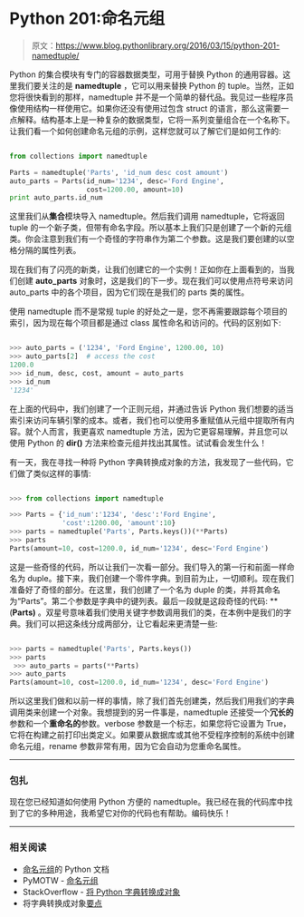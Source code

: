 # Python 201:命名元组

> 原文：<https://www.blog.pythonlibrary.org/2016/03/15/python-201-namedtuple/>

Python 的集合模块有专门的容器数据类型，可用于替换 Python 的通用容器。这里我们要关注的是 **namedtuple** ，它可以用来替换 Python 的 tuple。当然，正如您将很快看到的那样，namedtuple 并不是一个简单的替代品。我见过一些程序员像使用结构一样使用它。如果你还没有使用过包含 struct 的语言，那么这需要一点解释。结构基本上是一种复杂的数据类型，它将一系列变量组合在一个名称下。让我们看一个如何创建命名元组的示例，这样您就可以了解它们是如何工作的:

```py

from collections import namedtuple

Parts = namedtuple('Parts', 'id_num desc cost amount')
auto_parts = Parts(id_num='1234', desc='Ford Engine',
                   cost=1200.00, amount=10)
print auto_parts.id_num

```

这里我们从**集合**模块导入 namedtuple。然后我们调用 namedtuple，它将返回 tuple 的一个新子类，但带有命名字段。所以基本上我们只是创建了一个新的元组类。你会注意到我们有一个奇怪的字符串作为第二个参数。这是我们要创建的以空格分隔的属性列表。

现在我们有了闪亮的新类，让我们创建它的一个实例！正如你在上面看到的，当我们创建 **auto_parts** 对象时，这是我们的下一步。现在我们可以使用点符号来访问 auto_parts 中的各个项目，因为它们现在是我们的 parts 类的属性。

使用 namedtuple 而不是常规 tuple 的好处之一是，您不再需要跟踪每个项目的索引，因为现在每个项目都是通过 class 属性命名和访问的。代码的区别如下:

```py

>>> auto_parts = ('1234', 'Ford Engine', 1200.00, 10)
>>> auto_parts[2]  # access the cost
1200.0
>>> id_num, desc, cost, amount = auto_parts
>>> id_num
'1234'

```

在上面的代码中，我们创建了一个正则元组，并通过告诉 Python 我们想要的适当索引来访问车辆引擎的成本。或者，我们也可以使用多重赋值从元组中提取所有内容。就个人而言，我更喜欢 namedtuple 方法，因为它更容易理解，并且您可以使用 Python 的 **dir()** 方法来检查元组并找出其属性。试试看会发生什么！

有一天，我在寻找一种将 Python 字典转换成对象的方法，我发现了一些代码，它们做了类似这样的事情:

```py

>>> from collections import namedtuple

>>> Parts = {'id_num':'1234', 'desc':'Ford Engine',
             'cost':1200.00, 'amount':10}
>>> parts = namedtuple('Parts', Parts.keys())(**Parts)
>>> parts
Parts(amount=10, cost=1200.0, id_num='1234', desc='Ford Engine')

```

这是一些奇怪的代码，所以让我们一次看一部分。我们导入的第一行和前面一样命名为 duple。接下来，我们创建一个零件字典。到目前为止，一切顺利。现在我们准备好了奇怪的部分。在这里，我们创建了一个名为 duple 的类，并将其命名为“Parts”。第二个参数是字典中的键列表。最后一段就是这段奇怪的代码: **(**Parts)** 。双星号意味着我们使用关键字参数调用我们的类，在本例中是我们的字典。我们可以把这条线分成两部分，让它看起来更清楚一些:

```py

>>> parts = namedtuple('Parts', Parts.keys())
>>> parts
 >>> auto_parts = parts(**Parts)
>>> auto_parts
Parts(amount=10, cost=1200.0, id_num='1234', desc='Ford Engine') 
```

所以这里我们做和以前一样的事情，除了我们首先创建类，然后我们用我们的字典调用类来创建一个对象。我想提到的另一件事是，namedtuple 还接受一个**冗长的**参数和一个**重命名的**参数。verbose 参数是一个标志，如果您将它设置为 True，它将在构建之前打印出类定义。如果要从数据库或其他不受程序控制的系统中创建命名元组，rename 参数非常有用，因为它会自动为您重命名属性。

* * *

### 包扎

现在您已经知道如何使用 Python 方便的 namedtuple。我已经在我的代码库中找到了它的多种用途，我希望它对你的代码也有帮助。编码快乐！

* * *

### 相关阅读

*   [命名元组](https://docs.python.org/3/library/collections.html#collections.namedtuple)的 Python 文档
*   PyMOTW - [命名元组](https://pymotw.com/2/collections/namedtuple.html)
*   StackOverflow - [将 Python 字典转换成对象](http://stackoverflow.com/questions/1305532/convert-python-dict-to-object)
*   将字典转换成对象[要点](https://gist.github.com/href/1319371)